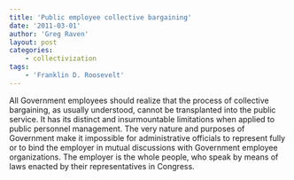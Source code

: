 ```yaml
---
title: 'Public employee collective bargaining'
date: '2011-03-01'
author: 'Greg Raven'
layout: post
categories:
    - collectivization
tags:
    - 'Franklin D. Roosevelt'
---
```


All Government employees should realize that the process of collective bargaining, as usually understood, cannot be transplanted into the public service. It has its distinct and insurmountable limitations when applied to public personnel management. The very nature and purposes of Government make it impossible for administrative officials to represent fully or to bind the employer in mutual discussions with Government employee organizations. The employer is the whole people, who speak by means of laws enacted by their representatives in Congress.
